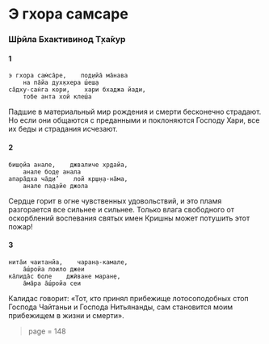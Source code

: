 # Э гхора самсаре

### Ш́рӣла Бхактивинод Т̣ха̄кур

#### 1

    э гхора сам̇са̄ре,    под̣ийа̄ ма̄нава
        на па̄йа дух̣кхера ш́еш̣а
    са̄дху-сан̇га кори,    хари бхаджа йади,
        тобе анта хой клеш́а

Падшие в материальный мир рождения и смерти бесконечно страдают. Но если они общаются с преданными и поклоняются Господу Хари, все их беды и страдания исчезают.

#### 2

    биш̣ойа анале,    джваличе хр̣дайа,
        анале бод̣е анала
    апара̄дха ча̄д̣и’    лой кр̣ш̣н̣а-на̄ма,
        анале пад̣айе джола

Сердце горит в огне чувственных удовольствий, и это пламя разгорается все сильнее и сильнее. Только влага свободного от оскорблений воспевания святых имен Кришны может потушить этот пожар!

#### 3

    нита̄и чаитанйа,    чаран̣а-камале,
        а̄ш́ройа лоило джеи
    ка̄лида̄с боле    джӣване маран̣е,
        а̄ма̄ра а̄ш́ройа сеи

Калидас говорит: «Тот, кто принял прибежище лотосоподобных стоп Господа Чайтаньи и Господа Нитьянанды, сам становится моим прибежищем в жизни и смерти».


> page = 148